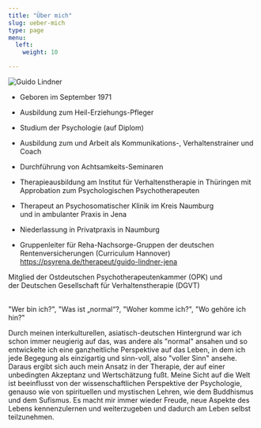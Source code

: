 ```yaml
---
title: "Über mich"
slug: ueber-mich
type: page
menu:
  left:
    weight: 10

---
```

![Guido Lindner](/images/portrait.jpg "Portrait von Guido Lindner")

* Geboren im September 1971

* Ausbildung zum Heil-Erziehungs-Pfleger

* Studium der Psychologie (auf Diplom)

* Ausbildung zum und Arbeit als Kommunikations-, Verhaltenstrainer und Coach

* Durchführung von Achtsamkeits-Seminaren

* Therapieausbildung am Institut für Verhaltenstherapie in Thüringen mit  
  Approbation zum Psychologischen Psychotherapeuten

* Therapeut an Psychosomatischer Klinik im Kreis Naumburg<br> und in ambulanter Praxis in Jena

* Niederlassung in Privatpraxis in Naumburg

* Gruppenleiter für Reha-Nachsorge-Gruppen der deutschen Rentenversicherungen (Curriculum Hannover) 
https://psyrena.de/therapeut/guido-lindner-jena

Mitglied der Ostdeutschen Psychotherapeutenkammer (OPK) und  
der Deutschen Gesellschaft für Verhaltenstherapie (DGVT)

<br>"Wer bin ich?", "Was ist „normal“?, "Woher komme ich?", "Wo gehöre ich hin?" <br>

Durch meinen interkulturellen, asiatisch-deutschen Hintergrund war ich schon immer neugierig auf das, was andere als "normal" ansahen und so entwickelte ich eine ganzheitliche Perspektive auf das Leben, in dem ich jede Begegung als einzigartig und sinn-voll, also "voller Sinn" ansehe. Daraus ergibt sich auch mein Ansatz in der Therapie, der auf einer unbedingten Akzeptanz und Wertschätzung fußt. Meine Sicht auf die Welt ist beeinflusst von der wissenschaftlichen Perspektive der Psychologie, genauso wie von spirituellen und mystischen Lehren, wie dem Buddhismus und dem Sufismus. Es macht mir immer wieder Freude, neue Aspekte des Lebens kennenzulernen und weiterzugeben und dadurch am Leben selbst teilzunehmen.